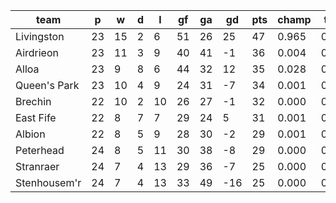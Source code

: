 |     team     | p  | w  | d | l  | gf | ga | gd  | pts | champ | top2  | top3  | top4  |  5-7  | bot4  | bot3  | bot2  |
|--------------|----|----|---|----|----|----|-----|-----|-------|-------|-------|-------|-------|-------|-------|-------|
| Livingston   | 23 | 15 | 2 |  6 | 51 | 26 |  25 |  47 | 0.965 | 0.997 | 0.999 | 1.000 | 0.000 | 0.000 | 0.000 | 0.000|
| Airdrieon    | 23 | 11 | 3 |  9 | 40 | 41 |  -1 |  36 | 0.004 | 0.159 | 0.409 | 0.617 | 0.341 | 0.113 | 0.042 | 0.010|
| Alloa        | 23 |  9 | 8 |  6 | 44 | 32 |  12 |  35 | 0.028 | 0.613 | 0.812 | 0.911 | 0.085 | 0.014 | 0.004 | 0.001|
| Queen's Park | 23 | 10 | 4 |  9 | 24 | 31 |  -7 |  34 | 0.001 | 0.066 | 0.207 | 0.381 | 0.491 | 0.267 | 0.129 | 0.039|
| Brechin      | 22 | 10 | 2 | 10 | 26 | 27 |  -1 |  32 | 0.000 | 0.043 | 0.154 | 0.287 | 0.509 | 0.373 | 0.204 | 0.073|
| East Fife    | 22 |  8 | 7 |  7 | 29 | 24 |   5 |  31 | 0.001 | 0.086 | 0.266 | 0.454 | 0.437 | 0.226 | 0.109 | 0.033|
| Albion       | 22 |  8 | 5 |  9 | 28 | 30 |  -2 |  29 | 0.001 | 0.032 | 0.121 | 0.255 | 0.508 | 0.419 | 0.237 | 0.092|
| Peterhead    | 24 |  8 | 5 | 11 | 30 | 38 |  -8 |  29 | 0.000 | 0.005 | 0.027 | 0.079 | 0.413 | 0.697 | 0.508 | 0.252|
| Stranraer    | 24 |  7 | 4 | 13 | 29 | 36 |  -7 |  25 | 0.000 | 0.000 | 0.005 | 0.016 | 0.181 | 0.906 | 0.804 | 0.608|
| Stenhousem'r | 24 |  7 | 4 | 13 | 33 | 49 | -16 |  25 | 0.000 | 0.000 | 0.000 | 0.001 | 0.037 | 0.986 | 0.962 | 0.892|
